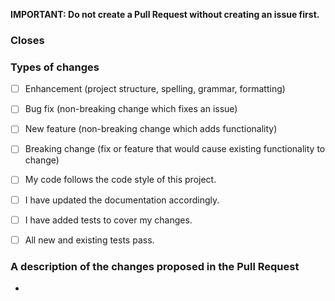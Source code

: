 **IMPORTANT: Do not create a Pull Request without creating an issue first.**

<!-- In order to make the process easier, we've included a pull request template. 
 Keep the title entirely in lowercase with the exception of proper nouns, acronyms, and terms. -->
 
 
<!-- Please enter the Issue number you are resolving in your PR after 'Closes #' -->

### Closes #

<!-- Please provide enough information so that others can review your pull request. -->

### Types of changes
<!--- What types of changes does your code introduce? Put an `x` in all the boxes that apply. -->
- [ ] Enhancement (project structure, spelling, grammar, formatting)
- [ ] Bug fix (non-breaking change which fixes an issue)
- [ ] New feature (non-breaking change which adds functionality)
- [ ] Breaking change (fix or feature that would cause existing functionality to change)
- [ ] My code follows the code style of this project.
- [ ] I have updated the documentation accordingly.
- [ ] I have added tests to cover my changes.
- [ ] All new and existing tests pass.


### A description of the changes proposed in the Pull Request
<!--- Provide a small description of the changes. -->
- 
